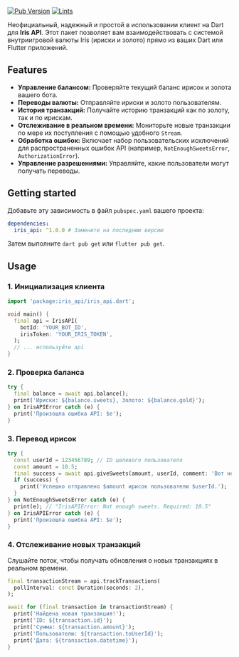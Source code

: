 [![Pub Version](https://img.shields.io/pub/v/iris_api?logo=dart)](https://pub.dev/packages/iris_api)
[![Lints](https://img.shields.io/badge/lints-recommended-brightgreen.svg)](https://dart.dev/lints)

Неофициальный, надежный и простой в использовании клиент на Dart для **Iris API**. Этот пакет позволяет вам взаимодействовать с системой внутриигровой валюты Iris (ириски и золото) прямо из ваших Dart или Flutter приложений.

## Features

*   **Управление балансом:** Проверяйте текущий баланс ирисок и золота вашего бота.
*   **Переводы валюты:** Отправляйте ириски и золото пользователям.
*   **История транзакций:** Получайте историю транзакций как по золоту, так и по ирискам.
*   **Отслеживание в реальном времени:** Мониторьте новые транзакции по мере их поступления с помощью удобного `Stream`.
*   **Обработка ошибок:** Включает набор пользовательских исключений для распространенных ошибок API (например, `NotEnoughSweetsError`, `AuthorizationError`).
*   **Управление разрешениями:** Управляйте, какие пользователи могут получать переводы.

## Getting started

Добавьте эту зависимость в файл `pubspec.yaml` вашего проекта:

```yaml
dependencies:
  iris_api: ^1.0.0 # Замените на последнюю версию
```

Затем выполните `dart pub get` или `flutter pub get`.

## Usage

### 1. Инициализация клиента

```dart
import 'package:iris_api/iris_api.dart';

void main() {
  final api = IrisAPI(
    botId: 'YOUR_BOT_ID',
    irisToken: 'YOUR_IRIS_TOKEN',
  );
  // ... используйте api
}
```

### 2. Проверка баланса

```dart
try {
  final balance = await api.balance();
  print('Ириски: ${balance.sweets}, Золото: ${balance.gold}');
} on IrisAPIError catch (e) {
  print('Произошла ошибка API: $e');
}
```

### 3. Перевод ирисок

```dart
try {
  const userId = 123456789; // ID целевого пользователя
  const amount = 10.5;
  final success = await api.giveSweets(amount, userId, comment: 'Вот немного ирисок!');
  if (success) {
    print('Успешно отправлено $amount ирисок пользователю $userId.');
  }
} on NotEnoughSweetsError catch (e) {
  print(e); // "IrisAPIError: Not enough sweets. Required: 10.5"
} on IrisAPIError catch (e) {
  print('Произошла ошибка API: $e');
}
```

### 4. Отслеживание новых транзакций

Слушайте поток, чтобы получать обновления о новых транзакциях в реальном времени.

```dart
final transactionStream = api.trackTransactions(
  pollInterval: const Duration(seconds: 2),
);

await for (final transaction in transactionStream) {
  print('Найдена новая транзакция!');
  print('ID: ${transaction.id}');
  print('Сумма: ${transaction.amount}');
  print('Пользователю: ${transaction.toUserId}');
  print('Дата: ${transaction.datetime}');
}
```
